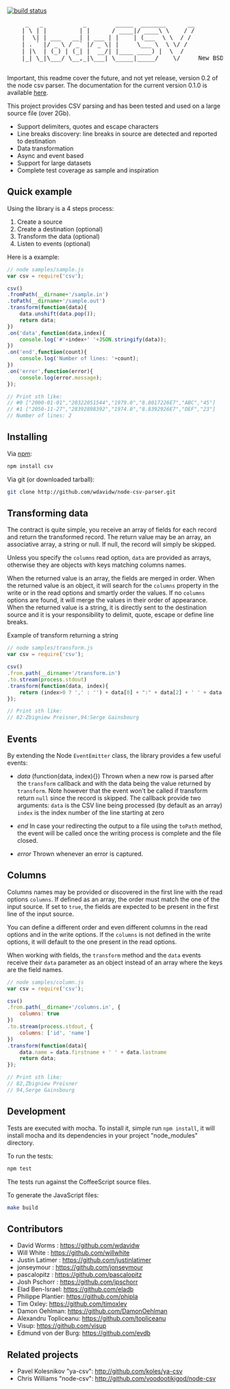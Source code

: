 [![build status](https://secure.travis-ci.org/wdavidw/node-csv-parser.png)](http://travis-ci.org/wdavidw/node-csv-parser)
<pre>
     _   _           _        _____  _______      __
    | \ | |         | |      / ____|/ ____\ \    / /
    |  \| | ___   __| | ___ | |    | (___  \ \  / / 
    | . ` |/ _ \ / _` |/ _ \| |     \___ \  \ \/ /  
    | |\  | (_) | (_| |  __/| |____ ____) |  \  /   
    |_| \_|\___/ \__,_|\___| \_____|_____/    \/     New BSD License

</pre>

Important, this readme cover the future, and not yet release, version 0.2 of the node csv parser. The documentation for the current version 0.1.0 is available [here][0.1].

This project provides CSV parsing and has been tested and used on a large source file (over 2Gb).

-   Support delimiters, quotes and escape characters
-   Line breaks discovery: line breaks in source are detected and reported to destination
-   Data transformation
-   Async and event based
-   Support for large datasets
-   Complete test coverage as sample and inspiration

Quick example
-------------

Using the library is a 4 steps process:

1.	Create a source
2.	Create a destination (optional)
3.	Transform the data (optional)
4.  Listen to events (optional)

Here is a example:

```javascript
// node samples/sample.js
var csv = require('csv');

csv()
.fromPath(__dirname+'/sample.in')
.toPath(__dirname+'/sample.out')
.transform(function(data){
	data.unshift(data.pop());
	return data;
})
.on('data',function(data,index){
	console.log('#'+index+' '+JSON.stringify(data));
})
.on('end',function(count){
	console.log('Number of lines: '+count);
})
.on('error',function(error){
	console.log(error.message);
});

// Print sth like:
// #0 ["2000-01-01","20322051544","1979.0","8.8017226E7","ABC","45"]
// #1 ["2050-11-27","28392898392","1974.0","8.8392926E7","DEF","23"]
// Number of lines: 2
```

Installing
----------

Via [npm](http://github.com/isaacs/npm):

```bash
npm install csv
```

Via git (or downloaded tarball):

```bash
git clone http://github.com/wdavidw/node-csv-parser.git
```

Transforming data
-----------------

The contract is quite simple, you receive an array of fields for each record and return the transformed record. The return value may be an array, an associative array, a string or null. If null, the record will simply be skipped.

Unless you specify the `columns` read option, `data` are provided as arrays, otherwise they are objects with keys matching columns names.

When the returned value is an array, the fields are merged in order. When the returned value is an object, it will search for the `columns` property in the write or in the read options and smartly order the values. If no `columns` options are found, it will merge the values in their order of appearance. When the returned value is a string, it is directly sent to the destination source and it is your responsibility to delimit, quote, escape or define line breaks.

Example of transform returning a string

```javascript
// node samples/transform.js
var csv = require('csv');

csv()
.from.path(__dirname+'/transform.in')
.to.stream(process.stdout)
.transform(function(data, index){
	return (index>0 ? ',' : '') + data[0] + ":" + data[2] + ' ' + data[1];
});

// Print sth like:
// 82:Zbigniew Preisner,94:Serge Gainsbourg
```

Events
------

By extending the Node `EventEmitter` class, the library provides a few useful events:

-	*data* (function(data, index){})
    Thrown when a new row is parsed after the `transform` callback and with the data being the value returned by `transform`. Note however that the event won't be called if transform return `null` since the record is skipped.
	The callback provide two arguments:
	`data` is the CSV line being processed (by default as an array)
	`index` is the index number of the line starting at zero
    
-   *end*
    In case your redirecting the output to a file using the `toPath` method, the event will be called once the writing process is complete and the file closed.
    
-   *error*
    Thrown whenever an error is captured.

Columns
-------

Columns names may be provided or discovered in the first line with the read options `columns`. If defined as an array, the order must match the one of the input source. If set to `true`, the fields are expected to be present in the first line of the input source.

You can define a different order and even different columns in the read options and in the write options. If the `columns` is not defined in the write options, it will default to the one present in the read options. 

When working with fields, the `transform` method and the `data` events receive their `data` parameter as an object instead of an array where the keys are the field names.

```javascript
// node samples/column.js
var csv = require('csv');

csv()
.from.path(__dirname+'/columns.in', {
	columns: true
})
.to.stream(process.stdout, {
	columns: ['id', 'name']
})
.transform(function(data){
	data.name = data.firstname + ' ' + data.lastname
	return data;
});

// Print sth like:
// 82,Zbigniew Preisner
// 94,Serge Gainsbourg
```

Development
-----------

Tests are executed with mocha. To install it, simple run `npm install`, it will install
mocha and its dependencies in your project "node_modules" directory.

To run the tests:
```bash
npm test
```

The tests run against the CoffeeScript source files.

To generate the JavaScript files:
```bash
make build
```

Contributors
------------

*	David Worms : <https://github.com/wdavidw>
*	Will White : <https://github.com/willwhite>
*	Justin Latimer : <https://github.com/justinlatimer>
*	jonseymour : <https://github.com/jonseymour>
*	pascalopitz : <https://github.com/pascalopitz>
*	Josh Pschorr : <https://github.com/jpschorr>
*   Elad Ben-Israel: <https://github.com/eladb>
*   Philippe Plantier: <https://github.com/phipla>
*   Tim Oxley: <https://github.com/timoxley>
*   Damon Oehlman: <https://github.com/DamonOehlman>
*   Alexandru Topliceanu: <https://github.com/topliceanu>
*   Visup: <https://github.com/visup>
*   Edmund von der Burg: <https://github.com/evdb>

Related projects
----------------

*   Pavel Kolesnikov "ya-csv": <http://github.com/koles/ya-csv>
*   Chris Williams "node-csv": <http://github.com/voodootikigod/node-csv>

[0.1]: https://github.com/wdavidw/node-csv-parser/tree/v0.1
